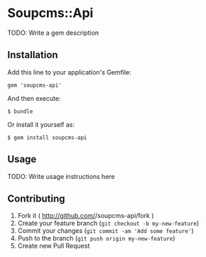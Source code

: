 # Soupcms::Api

TODO: Write a gem description

## Installation

Add this line to your application's Gemfile:

    gem 'soupcms-api'

And then execute:

    $ bundle

Or install it yourself as:

    $ gem install soupcms-api

## Usage

TODO: Write usage instructions here

## Contributing

1. Fork it ( http://github.com/<my-github-username>/soupcms-api/fork )
2. Create your feature branch (`git checkout -b my-new-feature`)
3. Commit your changes (`git commit -am 'Add some feature'`)
4. Push to the branch (`git push origin my-new-feature`)
5. Create new Pull Request
